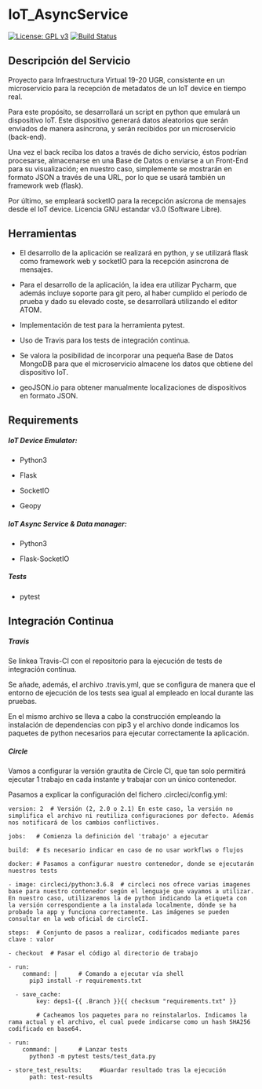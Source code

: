 IoT_AsyncService
===================

[![License: GPL v3](https://img.shields.io/badge/License-GPLv3-blue.svg)](https://www.gnu.org/licenses/gpl-3.0) [![Build Status](https://travis-ci.org/nachop97m/IoT_AsyncService.svg?branch=master)](https://travis-ci.com/nachop97m/IoT_AsyncService)


## Descripción del Servicio

Proyecto para Infraestructura Virtual 19-20 UGR, consistente en un microservicio para la recepción de metadatos de un IoT device en tiempo real. 

Para este propósito, se desarrollará un script en python que emulará un dispositivo IoT. Este dispositivo generará datos aleatorios que serán enviados de manera asíncrona, y serán recibidos por un microservicio (back-end).

Una vez el back reciba los datos a través de dicho servicio, éstos podrían procesarse, almacenarse en una Base de Datos o enviarse a un Front-End para su visualización; en nuestro caso, simplemente se mostrarán en formato JSON a través de una URL, por lo que se usará también un framework web (flask). 

Por último, se empleará socketIO para la recepción asícrona de mensajes desde el IoT device. Licencia GNU estandar v3.0 (Software Libre).


## Herramientas

- El desarrollo de la aplicación se realizará en python, y se utilizará flask como framework web y socketIO para la recepción asíncrona de mensajes.

- Para el desarrollo de la aplicación, la idea era utilizar Pycharm, que además incluye soporte para git pero, al haber cumplido el período de prueba y dado su elevado coste,  se desarrollará utilizando el editor ATOM.

- Implementación de test para la herramienta pytest.

- Uso de Travis para los tests de integración continua.

- Se valora la posibilidad de incorporar una pequeña Base de Datos MongoDB para que el microservicio almacene los datos que obtiene del dispositivo IoT.

- geoJSON.io para obtener manualmente localizaciones de dispositivos en formato JSON.


## Requirements


##### IoT Device Emulator:

- Python3

- Flask

- SocketIO

- Geopy


##### IoT Async Service & Data manager:

- Python3

- Flask-SocketIO


##### Tests

- pytest


## Integración Continua

##### Travis

Se linkea Travis-CI con el repositorio para la ejecución de tests de integración continua. 

Se añade, además, el archivo .travis.yml, que se configura de manera que el entorno de ejecución de los tests sea igual al empleado en local durante las pruebas. 

En el mismo archivo se lleva a cabo la construcción empleando la instalación de dependencias con pip3 y el archivo donde indicamos los paquetes de python necesarios para ejecutar correctamente la aplicación.

##### Circle

Vamos a configurar la versión grautita de Circle CI, que tan solo permitirá ejecutar 1 trabajo en cada instante y trabajar con un único contenedor. 

Pasamos a explicar la configuración del fichero .circleci/config.yml:

	version: 2	# Versión (2, 2.0 o 2.1) En este caso, la versión no simplifica el archivo ni reutiliza configuraciones por defecto. Además nos notificará de los cambios conflictivos.
	
	jobs: 	# Comienza la definición del 'trabajo' a ejecutar
	
	build:	# Es necesario indicar en caso de no usar workflws o flujos

	docker:	# Pasamos a configurar nuestro contenedor, donde se ejecutarán nuestros tests
	
	- image: circleci/python:3.6.8	# circleci nos ofrece varias imagenes base para nuestro contenedor según el lenguaje que vayamos a utilizar. En nuestro caso, utilizaremos la de python indicando la etiqueta con la versión correspondiente a la instalada localmente, dónde se ha probado la app y funciona correctamente. Las imágenes se pueden consultar en la web oficial de circleCI.
	
	steps:	# Conjunto de pasos a realizar, codificados mediante pares clave : valor
	
	- checkout	# Pasar el código al directorio de trabajo
	
	- run:
        command: |		# Comando a ejecutar vía shell
          pip3 install -r requirements.txt
          
	  - save_cache:	
        	key: deps1-{{ .Branch }}{{ checksum "requirements.txt" }}
        	
			# Cacheamos los paquetes para no reinstalarlos. Indicamos la rama actual y el archivo, el cual puede indicarse como un hash SHA256 codificado en base64.
			
	- run:
        command: |		# Lanzar tests
          python3 -m pytest tests/test_data.py
          
	- store_test_results:     #Guardar resultado tras la ejecución
          path: test-results